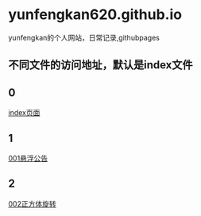 # yunfengkan620.github.io
yunfengkan的个人网站，日常记录,githubpages
## 不同文件的访问地址，默认是index文件 
## 0 
[index页面](https://yunfengya.github.io/yunfengkan620.github.io/)
## 1 
[001悬浮公告](https://yunfengya.github.io/yunfengkan620.github.io/001悬浮公告.html)
## 2 
[002正方体旋转](https://yunfengya.github.io/yunfengkan620.github.io/002正方体旋转.html)

